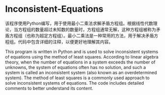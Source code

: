 # Inconsistent-Equations
该程序使用Python编写，用于使用最小二乘法求解矛盾方程组。根据线性代数理论，当方程组的数量超过未知数的数量时，方程组通常无解，这种方程组被称为矛盾方程组（也称为超定方程组）。最小二乘法是一种常用的方法，用于解决矛盾方程组。代码中包含详细的注释，以便更好地理解其内容。

This program is written in Python and is used to solve inconsistent systems of equations using the method of least squares. According to linear algebra theory, when the number of equations in a system exceeds the number of unknowns, the system of equations often has no solution, and such a system is called an inconsistent system (also known as an overdetermined system). The method of least squares is a commonly used approach to solve inconsistent systems of equations. The code includes detailed comments to better understand its content.
